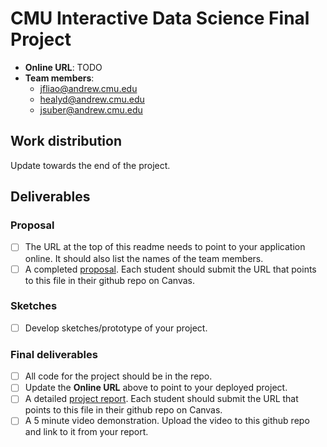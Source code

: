 # CMU Interactive Data Science Final Project

* **Online URL**: TODO
* **Team members**:
  * jfliao@andrew.cmu.edu
  * healyd@andrew.cmu.edu
  * jsuber@andrew.cmu.edu

## Work distribution

Update towards the end of the project.

## Deliverables

### Proposal

- [ ] The URL at the top of this readme needs to point to your application online. It should also list the names of the team members.
- [ ] A completed [proposal](Proposal.md). Each student should submit the URL that points to this file in their github repo on Canvas.

### Sketches

- [ ] Develop sketches/prototype of your project.

### Final deliverables

- [ ] All code for the project should be in the repo.
- [ ] Update the **Online URL** above to point to your deployed project.
- [ ] A detailed [project report](Report.md).  Each student should submit the URL that points to this file in their github repo on Canvas.
- [ ] A 5 minute video demonstration.  Upload the video to this github repo and link to it from your report.
